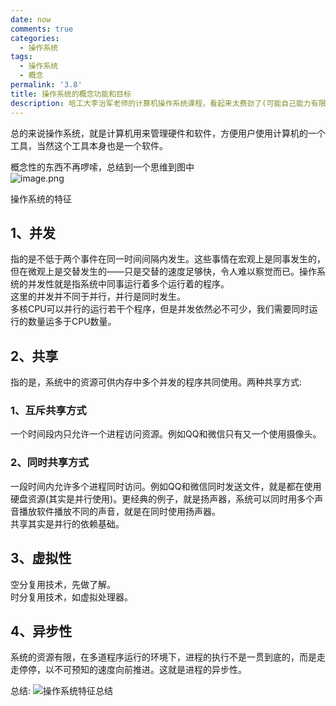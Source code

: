 ```yaml
---
date: now
comments: true
categories:
  - 操作系统
tags:
  - 操作系统
  - 概念
permalink: '3.8'
title: 操作系统的概念功能和目标
description: 哈工大李治军老师的计算机操作系统课程，看起来太费劲了(可能自己能力有限)。还是自己看书查资料一点一点的学习吧。
---
```


总的来说操作系统，就是计算机用来管理硬件和软件，方便用户使用计算机的一个工具，当然这个工具本身也是一个软件。  

概念性的东西不再啰嗦，总结到一个思维到图中  
![image.png](https://i.loli.net/2020/03/07/ivWZmKsOFLEnRtA.png)

操作系统的特征

## 1、并发

指的是不低于两个事件在同一时间间隔内发生。这些事情在宏观上是同事发生的，但在微观上是交替发生的——只是交替的速度足够快，令人难以察觉而已。操作系统的并发性就是指系统中同事运行着多个运行着的程序。  
这里的并发并不同于并行，并行是同时发生。  
多核CPU可以并行的运行若干个程序，但是并发依然必不可少，我们需要同时运行的数量运多于CPU数量。  

## 2、共享

指的是，系统中的资源可供内存中多个并发的程序共同使用。两种共享方式:  

### 1、互斥共享方式

一个时间段内只允许一个进程访问资源。例如QQ和微信只有又一个使用摄像头。

### 2、同时共享方式

一段时间内允许多个进程同时访问。例如QQ和微信同时发送文件，就是都在使用硬盘资源(其实是并行使用)。更经典的例子，就是扬声器，系统可以同时用多个声音播放软件播放不同的声音，就是在同时使用扬声器。  
共享其实是并行的依赖基础。

## 3、虚拟性

空分复用技术，先做了解。  
时分复用技术，如虚拟处理器。  

## 4、异步性

系统的资源有限，在多道程序运行的环境下，进程的执行不是一贯到底的，而是走走停停，以不可预知的速度向前推进。这就是进程的异步性。

总结:
![操作系统特征总结](https://i.loli.net/2020/03/07/M2PbciK9tvxgVRC.png)
